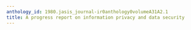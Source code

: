 ```yaml
---
anthology_id: 1980.jasis_journal-ir0anthology0volumeA31A2.1
title: A progress report on information privacy and data security
---
```

